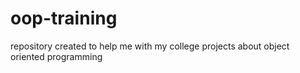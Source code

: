 # oop-training
repository created to help me with my college projects about object oriented programming
